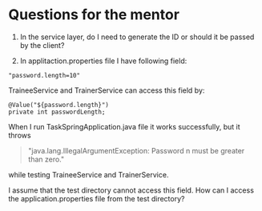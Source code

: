 # Questions for the mentor

1. In the service layer, do I need to generate the ID or should it be passed by the client?


2. In applitaction.properties file I have following field:
```
"password.length=10"
```
TraineeService and TrainerService can access this field by:
```
@Value("${password.length}")
private int passwordLength;
```

When I run TaskSpringApplication.java file it works successfully,
but it throws
> "java.lang.IllegalArgumentException: Password n must be greater than zero."

while testing TraineeService and TrainerService.

I assume that the test directory cannot access this field. How can I access the application.properties file from the test directory?